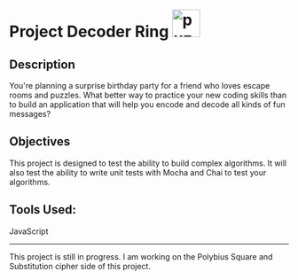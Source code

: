 # Project Decoder Ring <img src="https://user-images.githubusercontent.com/109120202/199861824-f2f1a591-944b-4409-a5fe-33366470709d.png" alt="puzzle" width="50" />


## Description
You're planning a surprise birthday party for a friend who loves escape rooms and puzzles. What better way to practice your new coding skills than to build an application that will help you encode and decode all kinds of fun messages?

## Objectives
This project is designed to test the ability to build complex algorithms. It will also test the ability to write unit tests with Mocha and Chai to test your algorithms.

## Tools Used:
JavaScript

---
This project is still in progress. I am working on the Polybius Square and Substitution cipher side of this project.

